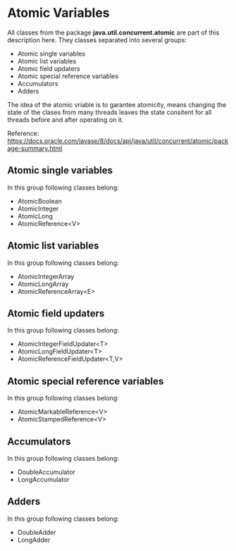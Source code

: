 # Atomic Variables
All classes from the package **java.util.concurrent.atomic** are part of this description here. They classes separated into several groups:
* Atomic single variables
* Atomic list variables
* Atomic field updaters
* Atomic special reference variables
* Accumulators
* Adders

The idea of the atomic vriable is to garantee atomicity, means changing the state of the clases from many threads leaves the state consitent for all threads before and after operating on it.

Reference: https://docs.oracle.com/javase/8/docs/api/java/util/concurrent/atomic/package-summary.html

## Atomic single variables
In this group following classes belong:
* AtomicBoolean
* AtomicInteger
* AtomicLong
* AtomicReference\<V\>

## Atomic list variables
In this group following classes belong:
* AtomicIntegerArray
* AtomicLongArray
* AtomicReferenceArray\<E\>

## Atomic field updaters
In this group following classes belong:
* AtomicIntegerFieldUpdater\<T\>
* AtomicLongFieldUpdater\<T\>
* AtomicReferenceFieldUpdater\<T,V\>

## Atomic special reference variables
In this group following classes belong:
* AtomicMarkableReference\<V\>
* AtomicStampedReference\<V\>

## Accumulators
In this group following classes belong:
* DoubleAccumulator
* LongAccumulator

## Adders
In this group following classes belong:
* DoubleAdder
* LongAdder



